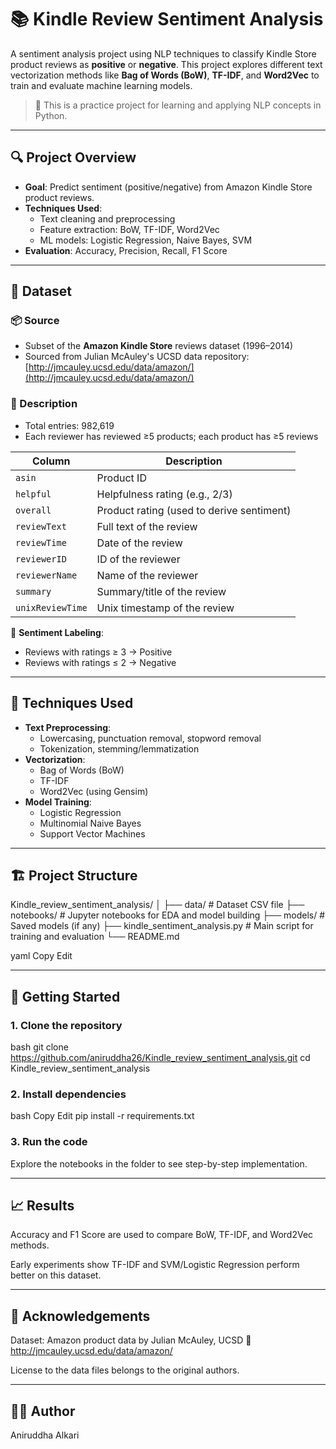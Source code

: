 # 📚 Kindle Review Sentiment Analysis

A sentiment analysis project using NLP techniques to classify Kindle Store product reviews as **positive** or **negative**. This project explores different text vectorization methods like **Bag of Words (BoW)**, **TF-IDF**, and **Word2Vec** to train and evaluate machine learning models.

> 🧪 This is a practice project for learning and applying NLP concepts in Python.

---

## 🔍 Project Overview

- **Goal**: Predict sentiment (positive/negative) from Amazon Kindle Store product reviews.
- **Techniques Used**:
  - Text cleaning and preprocessing
  - Feature extraction: BoW, TF-IDF, Word2Vec
  - ML models: Logistic Regression, Naive Bayes, SVM
- **Evaluation**: Accuracy, Precision, Recall, F1 Score

---

## 📁 Dataset

### 📦 Source

- Subset of the **Amazon Kindle Store** reviews dataset (1996–2014)
- Sourced from Julian McAuley's UCSD data repository: [http://jmcauley.ucsd.edu/data/amazon/](http://jmcauley.ucsd.edu/data/amazon/)

### 🧾 Description

- Total entries: 982,619
- Each reviewer has reviewed ≥5 products; each product has ≥5 reviews

| Column          | Description                                  |
|-----------------|----------------------------------------------|
| `asin`          | Product ID                                   |
| `helpful`       | Helpfulness rating (e.g., 2/3)               |
| `overall`       | Product rating (used to derive sentiment)    |
| `reviewText`    | Full text of the review                      |
| `reviewTime`    | Date of the review                           |
| `reviewerID`    | ID of the reviewer                           |
| `reviewerName`  | Name of the reviewer                         |
| `summary`       | Summary/title of the review                  |
| `unixReviewTime`| Unix timestamp of the review                 |

📌 **Sentiment Labeling**:  
- Reviews with ratings ≥ 3 → Positive  
- Reviews with ratings ≤ 2 → Negative  

---

## 🧠 Techniques Used

- **Text Preprocessing**:
  - Lowercasing, punctuation removal, stopword removal
  - Tokenization, stemming/lemmatization
- **Vectorization**:
  - Bag of Words (BoW)
  - TF-IDF
  - Word2Vec (using Gensim)
- **Model Training**:
  - Logistic Regression
  - Multinomial Naive Bayes
  - Support Vector Machines

---

## 🏗️ Project Structure

Kindle_review_sentiment_analysis/
│
├── data/ # Dataset CSV file
├── notebooks/ # Jupyter notebooks for EDA and model building
├── models/ # Saved models (if any)
├── kindle_sentiment_analysis.py # Main script for training and evaluation
└── README.md

yaml
Copy
Edit

---

## 🚀 Getting Started

### 1. Clone the repository

bash
git clone https://github.com/aniruddha26/Kindle_review_sentiment_analysis.git
cd Kindle_review_sentiment_analysis

### 2. Install dependencies
bash
Copy
Edit
pip install -r requirements.txt

### 3. Run the code
Explore the notebooks in the folder to see step-by-step implementation.

---

## 📈 Results
Accuracy and F1 Score are used to compare BoW, TF-IDF, and Word2Vec methods.

Early experiments show TF-IDF and SVM/Logistic Regression perform better on this dataset.

---

## 📌 Acknowledgements
Dataset: Amazon product data by Julian McAuley, UCSD
📄 http://jmcauley.ucsd.edu/data/amazon/

License to the data files belongs to the original authors.

---

## 👨‍💻 Author
Aniruddha Alkari
